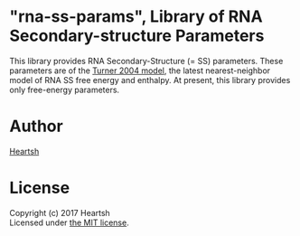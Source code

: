 # "rna-ss-params", Library of RNA Secondary-structure Parameters
This library provides RNA Secondary-Structure (= SS) parameters.
These parameters are of the [Turner 2004 model](https://rna.urmc.rochester.edu/NNDB/turner04/index.html), the latest nearest-neighbor model of RNA SS free energy and enthalpy.
At present, this library provides only free-energy parameters.

# Author
[Heartsh](https://github.com/heartsh)

# License
Copyright (c) 2017 Heartsh  
Licensed under [the MIT license](http://opensource.org/licenses/MIT).
